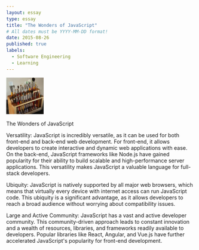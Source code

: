 ```yaml
---
layout: essay
type: essay
title: "The Wonders of JavaScript"
# All dates must be YYYY-MM-DD format!
date: 2015-08-26
published: true
labels:
  - Software Engineering
  - Learning
---
```


<img width="100px" class="rounded float-start pe-4" src="../img/igniting/paintbrushes.jpg">

The Wonders of JavaScript

Versatility:
JavaScript is incredibly versatile, as it can be used for both front-end and back-end web development. For front-end, it allows developers to create interactive and dynamic web applications with ease. On the back-end, JavaScript frameworks like Node.js have gained popularity for their ability to build scalable and high-performance server applications. This versatility makes JavaScript a valuable language for full-stack developers.

Ubiquity:
JavaScript is natively supported by all major web browsers, which means that virtually every device with internet access can run JavaScript code. This ubiquity is a significant advantage, as it allows developers to reach a broad audience without worrying about compatibility issues.

Large and Active Community:
JavaScript has a vast and active developer community. This community-driven approach leads to constant innovation and a wealth of resources, libraries, and frameworks readily available to developers. Popular libraries like React, Angular, and Vue.js have further accelerated JavaScript's popularity for front-end development.
